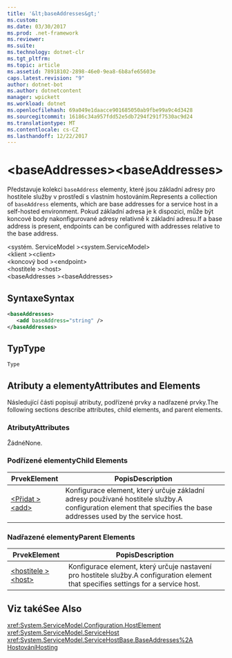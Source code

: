 ```yaml
---
title: '&lt;baseAddresses&gt;'
ms.custom: 
ms.date: 03/30/2017
ms.prod: .net-framework
ms.reviewer: 
ms.suite: 
ms.technology: dotnet-clr
ms.tgt_pltfrm: 
ms.topic: article
ms.assetid: 78918102-2898-46e0-9ea8-6b8afe65603e
caps.latest.revision: "9"
author: dotnet-bot
ms.author: dotnetcontent
manager: wpickett
ms.workload: dotnet
ms.openlocfilehash: 69a049e1daacce901685050ab9fbe99a9c4d3428
ms.sourcegitcommit: 16186c34a957fdd52e5db7294f291f7530ac9d24
ms.translationtype: MT
ms.contentlocale: cs-CZ
ms.lasthandoff: 12/22/2017
---
```

# <a name="ltbaseaddressesgt"></a><span data-ttu-id="78bdb-102">&lt;baseAddresses&gt;</span><span class="sxs-lookup"><span data-stu-id="78bdb-102">&lt;baseAddresses&gt;</span></span>
<span data-ttu-id="78bdb-103">Představuje kolekci `baseAddress` elementy, které jsou základní adresy pro hostitele služby v prostředí s vlastním hostováním.</span><span class="sxs-lookup"><span data-stu-id="78bdb-103">Represents a collection of `baseAddress` elements, which are base addresses for a service host in a self-hosted environment.</span></span> <span data-ttu-id="78bdb-104">Pokud základní adresa je k dispozici, může být koncové body nakonfigurované adresy relativně k základní adresu.</span><span class="sxs-lookup"><span data-stu-id="78bdb-104">If a base address is present, endpoints can be configured with addresses relative to the base address.</span></span>  
  
 <span data-ttu-id="78bdb-105">\<systém. ServiceModel ></span><span class="sxs-lookup"><span data-stu-id="78bdb-105">\<system.ServiceModel></span></span>  
<span data-ttu-id="78bdb-106">\<klient ></span><span class="sxs-lookup"><span data-stu-id="78bdb-106">\<client></span></span>  
<span data-ttu-id="78bdb-107">\<koncový bod ></span><span class="sxs-lookup"><span data-stu-id="78bdb-107">\<endpoint></span></span>  
<span data-ttu-id="78bdb-108">\<hostitele ></span><span class="sxs-lookup"><span data-stu-id="78bdb-108">\<host></span></span>  
<span data-ttu-id="78bdb-109">\<baseAddresses ></span><span class="sxs-lookup"><span data-stu-id="78bdb-109">\<baseAddresses></span></span>  
  
## <a name="syntax"></a><span data-ttu-id="78bdb-110">Syntaxe</span><span class="sxs-lookup"><span data-stu-id="78bdb-110">Syntax</span></span>  
  
```xml  
<baseAddresses>  
   <add baseAddress="string" />  
</baseAddresses>  
```  
  
## <a name="type"></a><span data-ttu-id="78bdb-111">Typ</span><span class="sxs-lookup"><span data-stu-id="78bdb-111">Type</span></span>  
 `Type`  
  
## <a name="attributes-and-elements"></a><span data-ttu-id="78bdb-112">Atributy a elementy</span><span class="sxs-lookup"><span data-stu-id="78bdb-112">Attributes and Elements</span></span>  
 <span data-ttu-id="78bdb-113">Následující části popisují atributy, podřízené prvky a nadřazené prvky.</span><span class="sxs-lookup"><span data-stu-id="78bdb-113">The following sections describe attributes, child elements, and parent elements.</span></span>  
  
### <a name="attributes"></a><span data-ttu-id="78bdb-114">Atributy</span><span class="sxs-lookup"><span data-stu-id="78bdb-114">Attributes</span></span>  
 <span data-ttu-id="78bdb-115">Žádné</span><span class="sxs-lookup"><span data-stu-id="78bdb-115">None.</span></span>  
  
### <a name="child-elements"></a><span data-ttu-id="78bdb-116">Podřízené elementy</span><span class="sxs-lookup"><span data-stu-id="78bdb-116">Child Elements</span></span>  
  
|<span data-ttu-id="78bdb-117">Prvek</span><span class="sxs-lookup"><span data-stu-id="78bdb-117">Element</span></span>|<span data-ttu-id="78bdb-118">Popis</span><span class="sxs-lookup"><span data-stu-id="78bdb-118">Description</span></span>|  
|-------------|-----------------|  
|[<span data-ttu-id="78bdb-119">\<Přidat ></span><span class="sxs-lookup"><span data-stu-id="78bdb-119">\<add></span></span>](../../../../../docs/framework/configure-apps/file-schema/wcf/add-of-baseaddresses.md)|<span data-ttu-id="78bdb-120">Konfigurace element, který určuje základní adresy používané hostitele služby.</span><span class="sxs-lookup"><span data-stu-id="78bdb-120">A configuration element that specifies the base addresses used by the service host.</span></span>|  
  
### <a name="parent-elements"></a><span data-ttu-id="78bdb-121">Nadřazené elementy</span><span class="sxs-lookup"><span data-stu-id="78bdb-121">Parent Elements</span></span>  
  
|<span data-ttu-id="78bdb-122">Prvek</span><span class="sxs-lookup"><span data-stu-id="78bdb-122">Element</span></span>|<span data-ttu-id="78bdb-123">Popis</span><span class="sxs-lookup"><span data-stu-id="78bdb-123">Description</span></span>|  
|-------------|-----------------|  
|[<span data-ttu-id="78bdb-124">\<hostitele ></span><span class="sxs-lookup"><span data-stu-id="78bdb-124">\<host></span></span>](../../../../../docs/framework/configure-apps/file-schema/wcf/host.md)|<span data-ttu-id="78bdb-125">Konfigurace element, který určuje nastavení pro hostitele služby.</span><span class="sxs-lookup"><span data-stu-id="78bdb-125">A configuration element that specifies settings for a service host.</span></span>|  
  
## <a name="see-also"></a><span data-ttu-id="78bdb-126">Viz také</span><span class="sxs-lookup"><span data-stu-id="78bdb-126">See Also</span></span>  
 <xref:System.ServiceModel.Configuration.HostElement>  
 <xref:System.ServiceModel.ServiceHost>  
 <xref:System.ServiceModel.ServiceHostBase.BaseAddresses%2A>  
 [<span data-ttu-id="78bdb-127">Hostování</span><span class="sxs-lookup"><span data-stu-id="78bdb-127">Hosting</span></span>](../../../../../docs/framework/wcf/feature-details/hosting.md)
